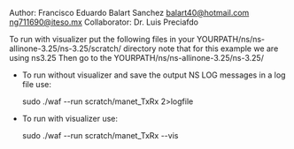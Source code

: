 Author: Francisco Eduardo Balart Sanchez <balart40@hotmail.com> <ng711690@iteso.mx>
Collaborator: Dr. Luis Preciafdo

To run with visualizer put the following files in your YOURPATH/ns/ns-allinone-3.25/ns-3.25/scratch/ directory
note that for this example we are using ns3.25
Then go to the YOURPATH/ns/ns-allinone-3.25/ns-3.25/
* To run without visualizer and save the output NS LOG messages in a log file use:

   sudo ./waf --run scratch/manet_TxRx 2>logfile
* To run with visualizer use: 

   sudo ./waf --run scratch/manet_TxRx --vis
